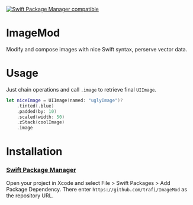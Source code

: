 [![Swift Package Manager compatible](https://img.shields.io/badge/Swift%20Package%20Manager-compatible-brightgreen.svg)](https://github.com/apple/swift-package-manager)

# ImageMod

Modify and compose images with nice Swift syntax, perserve vector data.

# Usage

Just chain operations and call `.image` to retrieve final `UIImage`.

```swift
let niceImage = UIImage(named: "uglyImage")?
    .tinted(.blue)
    .padded(by: 10)
    .scaled(width: 50)
    .zStack(coolImage)
    .image
```

# Installation

### [Swift Package Manager](https://developer.apple.com/documentation/xcode/adding_package_dependencies_to_your_app)
Open your project in Xcode and select File > Swift Packages > Add Package Dependency. There enter `https://github.com/trafi/ImageMod` as the repository URL.
